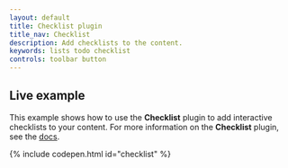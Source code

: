 ```yaml
---
layout: default
title: Checklist plugin
title_nav: Checklist
description: Add checklists to the content.
keywords: lists todo checklist
controls: toolbar button
---
```



## Live example

This example shows how to use the **Checklist** plugin to add interactive checklists to your content. For more information on the **Checklist** plugin, see the [docs]({{site.baseurl}}/plugins/checklist/).

{% include codepen.html id="checklist" %}
